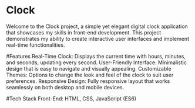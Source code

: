 # Clock

Welcome to the Clock project, a simple yet elegant digital clock application that showcases my skills in front-end development. This project demonstrates my ability to create interactive user interfaces and implement real-time functionalities.

#Features
Real-Time Clock: Displays the current time with hours, minutes, and seconds, updating every second.
User-Friendly Interface: Minimalistic design that is easy to navigate and visually appealing.
Customizable Themes: Options to change the look and feel of the clock to suit user preferences.
Responsive Design: Fully responsive layout that works seamlessly on both desktop and mobile devices.

#Tech Stack
Front-End: HTML, CSS, JavaScript (ES6)
